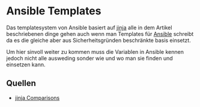 # Ansible Templates

Das templatesystem von Ansible basiert auf [jinja](http://jinja.pocoo.org/docs/2.9/templates/) alle in dem Artikel beschriebenen dinge gehen auch wenn man Templates für [Ansible](../ansible) schreibt da es die gleiche aber aus Sicherheitsgründen beschränkte basis einsetzt.

Um hier sinvoll weiter zu kommen muss die Variablen in Ansible kennen jedoch nicht alle ausweding sonder wie und wo man sie finden und einsetzen kann.

## Quellen

* [jinja Comparisons](http://jinja.pocoo.org/docs/dev/templates/#comparisons)